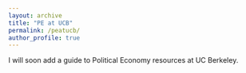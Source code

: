 ```yaml
---
layout: archive
title: "PE at UCB"
permalink: /peatucb/
author_profile: true
---
```


I will soon add a guide to Political Economy resources at UC Berkeley.